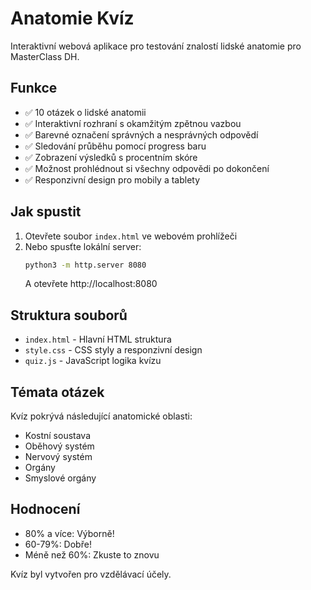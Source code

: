 # Anatomie Kvíz

Interaktivní webová aplikace pro testování znalostí lidské anatomie pro MasterClass DH.

## Funkce

- ✅ 10 otázek o lidské anatomii
- ✅ Interaktivní rozhraní s okamžitým zpětnou vazbou
- ✅ Barevné označení správných a nesprávných odpovědí
- ✅ Sledování průběhu pomocí progress baru
- ✅ Zobrazení výsledků s procentním skóre
- ✅ Možnost prohlédnout si všechny odpovědi po dokončení
- ✅ Responzivní design pro mobily a tablety

## Jak spustit

1. Otevřete soubor `index.html` ve webovém prohlížeči
2. Nebo spusťte lokální server:
   ```bash
   python3 -m http.server 8080
   ```
   A otevřete http://localhost:8080

## Struktura souborů

- `index.html` - Hlavní HTML struktura
- `style.css` - CSS styly a responzivní design  
- `quiz.js` - JavaScript logika kvízu

## Témata otázek

Kvíz pokrývá následující anatomické oblasti:
- Kostní soustava
- Oběhový systém
- Nervový systém
- Orgány
- Smyslové orgány

## Hodnocení

- 80% a více: Výborně!
- 60-79%: Dobře!
- Méně než 60%: Zkuste to znovu

Kvíz byl vytvořen pro vzdělávací účely.
